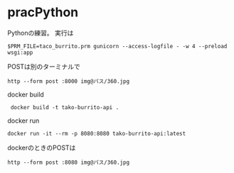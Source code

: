 # pracPython
Pythonの練習。
実行は
```shell
$PRM_FILE=taco_burrito.prm gunicorn --access-logfile - -w 4 --preload wsgi:app
```

POSTは別のターミナルで
```shell 
http --form post :8000 img@パス/360.jpg 
```


docker build
```
 docker build -t tako-burrito-api .
```

docker run
```
docker run -it --rm -p 8080:8080 tako-burrito-api:latest
```

dockerのときのPOSTは
```
http --form post :8080 img@パス/360.jpg 
```
